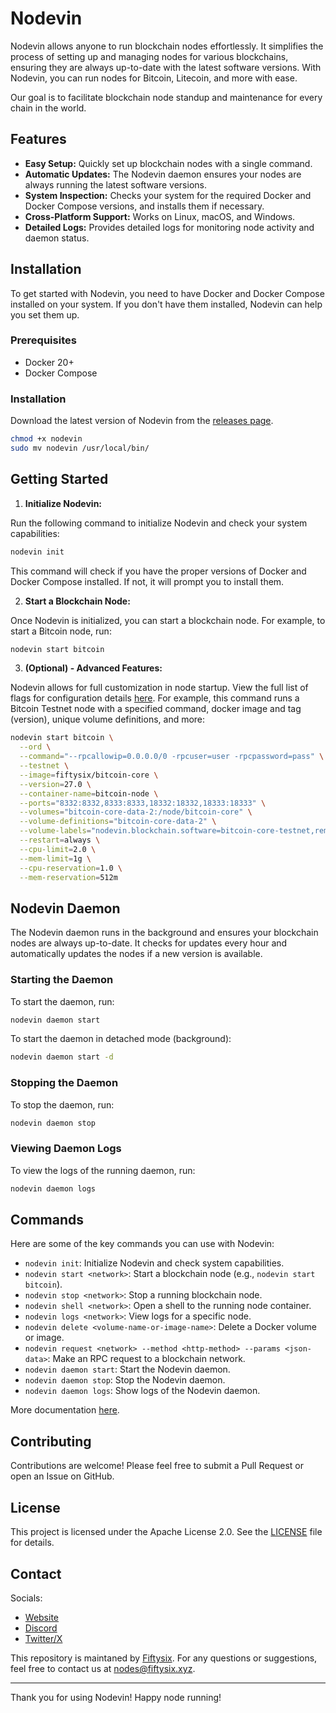 # Nodevin

Nodevin allows anyone to run blockchain nodes effortlessly. It simplifies the process of setting up and managing nodes for various blockchains, ensuring they are always up-to-date with the latest software versions. With Nodevin, you can run nodes for Bitcoin, Litecoin, and more with ease.

Our goal is to facilitate blockchain node standup and maintenance for every chain in the world.

## Features

- **Easy Setup:** Quickly set up blockchain nodes with a single command.
- **Automatic Updates:** The Nodevin daemon ensures your nodes are always running the latest software versions.
- **System Inspection:** Checks your system for the required Docker and Docker Compose versions, and installs them if necessary.
- **Cross-Platform Support:** Works on Linux, macOS, and Windows.
- **Detailed Logs:** Provides detailed logs for monitoring node activity and daemon status.

## Installation

To get started with Nodevin, you need to have Docker and Docker Compose installed on your system. If you don't have them installed, Nodevin can help you set them up.

### Prerequisites

- Docker 20+
- Docker Compose

### Installation

Download the latest version of Nodevin from the [releases page](https://github.com/fiftysixcrypto/nodevin/releases).

```sh
chmod +x nodevin
sudo mv nodevin /usr/local/bin/
```

## Getting Started

1. **Initialize Nodevin:**

Run the following command to initialize Nodevin and check your system capabilities:

```sh
nodevin init
```

This command will check if you have the proper versions of Docker and Docker Compose installed. If not, it will prompt you to install them.

2. **Start a Blockchain Node:**

Once Nodevin is initialized, you can start a blockchain node. For example, to start a Bitcoin node, run:

```sh
nodevin start bitcoin
```

3. **(Optional) - Advanced Features:**

Nodevin allows for full customization in node startup. View the full list of flags for configuration details [here](./docs). For example, this command runs a Bitcoin Testnet node with a specified command, docker image and tag (version), unique volume definitions, and more:

```sh
nodevin start bitcoin \
  --ord \
  --command="--rpcallowip=0.0.0.0/0 -rpcuser=user -rpcpassword=pass" \
  --testnet \
  --image=fiftysix/bitcoin-core \
  --version=27.0 \
  --container-name=bitcoin-node \
  --ports="8332:8332,8333:8333,18332:18332,18333:18333" \
  --volumes="bitcoin-core-data-2:/node/bitcoin-core" \
  --volume-definitions="bitcoin-core-data-2" \
  --volume-labels="nodevin.blockchain.software=bitcoin-core-testnet,remember-to-delete=yes" \
  --restart=always \
  --cpu-limit=2.0 \
  --mem-limit=1g \
  --cpu-reservation=1.0 \
  --mem-reservation=512m
```

## Nodevin Daemon

The Nodevin daemon runs in the background and ensures your blockchain nodes are always up-to-date. It checks for updates every hour and automatically updates the nodes if a new version is available.

### Starting the Daemon

To start the daemon, run:

```sh
nodevin daemon start
```

To start the daemon in detached mode (background):

```sh
nodevin daemon start -d
```

### Stopping the Daemon

To stop the daemon, run:

```sh
nodevin daemon stop
```

### Viewing Daemon Logs

To view the logs of the running daemon, run:

```sh
nodevin daemon logs
```

## Commands

Here are some of the key commands you can use with Nodevin:

- `nodevin init`: Initialize Nodevin and check system capabilities.
- `nodevin start <network>`: Start a blockchain node (e.g., `nodevin start bitcoin`).
- `nodevin stop <network>`: Stop a running blockchain node.
- `nodevin shell <network>`: Open a shell to the running node container.
- `nodevin logs <network>`: View logs for a specific node.
- `nodevin delete <volume-name-or-image-name>`: Delete a Docker volume or image.
- `nodevin request <network> --method <http-method> --params <json-data>`: Make an RPC request to a blockchain network.
- `nodevin daemon start`: Start the Nodevin daemon.
- `nodevin daemon stop`: Stop the Nodevin daemon.
- `nodevin daemon logs`: Show logs of the Nodevin daemon.

More documentation [here](./docs/).

## Contributing

Contributions are welcome! Please feel free to submit a Pull Request or open an Issue on GitHub.

## License

This project is licensed under the Apache License 2.0. See the [LICENSE](LICENSE) file for details.

## Contact

Socials:
- [Website](https://nodevin.xyz)
- [Discord](https://discord.com/invite/XuhW2ykW3D)
- [Twitter/X](https://x.com/nodevin_)

This repository is maintaned by [Fiftysix](https://fiftysix.xyz). For any questions or suggestions, feel free to contact us at [nodes@fiftysix.xyz](mailto:nodes@fiftysix.xyz).

---

Thank you for using Nodevin! Happy node running!
